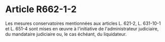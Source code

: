 # Article R662-1-2

Les mesures conservatoires mentionnées aux articles L. 621-2, L. 631-10-1 et L. 651-4 sont mises en œuvre à l'initiative de l'administrateur judiciaire, du mandataire judiciaire ou, le cas échéant, du liquidateur.
